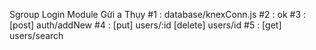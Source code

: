 Sgroup Login Module 
Gửi a Thụy
#1 : database/knexConn.js
#2 : ok
#3 : [post] auth/addNew
#4 : [put] users/:id
	 [delete] users/id
#5 : [get] users/search
